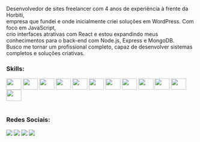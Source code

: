 Desenvolvedor de sites freelancer com 4 anos de experiência à frente da Horbiti, <br>
empresa que fundei e onde inicialmente criei soluções em WordPress. 
Com foco em JavaScript, <br>
crio interfaces atrativas com React e estou expandindo meus conhecimentos para o back-end com Node.js, 
Express e MongoDB. <br>
Busco me tornar um profissional completo, 
capaz de desenvolver sistemas completos e soluções criativas.
<br>
<h3>Skills:</h3> 
<div style="display: inline_block">
  <img align="center" height="30" width="40" src="https://cdn.jsdelivr.net/gh/devicons/devicon@latest/icons/react/react-original.svg">
  <img align="center" height="30" width="40" src="https://cdn.jsdelivr.net/gh/devicons/devicon@latest/icons/javascript/javascript-original.svg">
  <img align="center" height="30" width="40" src="https://cdn.jsdelivr.net/gh/devicons/devicon@latest/icons/html5/html5-original.svg">
  <img align="center" height="30" width="40" src="https://cdn.jsdelivr.net/gh/devicons/devicon@latest/icons/css3/css3-original.svg">
  <img align="center" height="30" width="40" src="https://cdn.jsdelivr.net/gh/devicons/devicon@latest/icons/bootstrap/bootstrap-original.svg">
  <img align="center" height="30" width="40" src="https://cdn.jsdelivr.net/gh/devicons/devicon@latest/icons/sass/sass-original.svg">
  <img align="center" height="30" width="40" src="https://cdn.jsdelivr.net/gh/devicons/devicon@latest/icons/wordpress/wordpress-original.svg">
  <img align="center" height="30" width="40" src="https://cdn.jsdelivr.net/gh/devicons/devicon@latest/icons/nodejs/nodejs-original-wordmark.svg"/>
  <img align="center" height="30" width="40" src="https://cdn.jsdelivr.net/gh/devicons/devicon@latest/icons/mongodb/mongodb-original.svg"/>
  <img align="center" height="30" width="40" src="https://cdn.jsdelivr.net/gh/devicons/devicon@latest/icons/express/express-original.svg"/>
  <img align="center" height="30" width="40" src="https://cdn.jsdelivr.net/gh/devicons/devicon@latest/icons/php/php-original.svg"/>
  <img align="center" height="30" width="40" src="https://cdn.jsdelivr.net/gh/devicons/devicon@latest/icons/mysql/mysql-original-wordmark.svg"/>
</div>
<br>

  <h3>Redes Sociais:</h3>
  <div style="display: inline_block">
    <a href="https://instagram.com/rlxmts" target="_blank"><img src= "https://img.shields.io/badge/Instagram-E4405F?style=for-the-badge&logo=instagram&logoColor=white"></a>
    <a href="https://www.linkedin.com/in/matheusw16/" target="_blank" ><img src= "https://img.shields.io/badge/LinkedIn-0077B5?style=for-the-badge&logo=linkedin&logoColor=white"></a>
    <a href="https://wa.me/5521991537608"  target="_blank" ><img src= "https://img.shields.io/badge/WhatsApp-25D366?style=for-the-badge&logo=whatsapp&logoColor=white"></a>
    <a href="https://horbiti.vercel.app" target="_blank" ><img src= "https://img.shields.io/badge/website-000000?style=for-the-badge&logo=About.me&logoColor=white"></a>
  </div>
  

